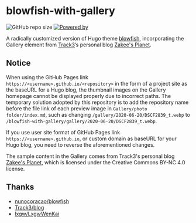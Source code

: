 # blowfish-with-gallery

![GitHub repo size](https://img.shields.io/github/repo-size/crabcracker/blowfish-with-gallery?style=flat-square)
[![Powered by](https://img.shields.io/badge/powered%20by-hugo-ff4088?style=flat-square)](https://gohugo.io)

A radically customized version of Hugo theme [blowfish](https://github.com/nunocoracao/blowfish), incorporating the Gallery element from [Track3](https://github.com/Track3)’s personal blog [Zakee's Planet](https://github.com/Track3/blog).

## Notice

When using the GitHub Pages link `https://<username>.github.io/<repository>` in the form of a project site as the baseURL for a Hugo blog, the thumbnail images on the Gallery homepage cannot be displayed properly due to incorrect paths. The temporary solution adopted by this repository is to add the repository name before the file link of each preview image in `Gallery/photo folder/index.md`, such as changing `/gallery/2020-06-20/DSCF2839_t.webp` to `/blowfish-with-gallery/gallery/2020-06-20/DSCF2839_t.webp`.

If you use user site format of GitHub Pages link `https://<username>.github.io`, or custom domain as baseURL for your Hugo blog, you need to reverse the aforementioned changes.

The sample content in the Gallery comes from Track3's personal blog [Zakee's Planet](https://github.com/Track3/blog), which is licensed under the Creative Commons BY-NC 4.0 license.


## Thanks

- [nunocoracao/blowfish](https://github.com/nunocoracao/blowfish)
- [Track3/blog](https://github.com/Track3/blog)
- [lxgw/LxgwWenKai](https://github.com/lxgw/LxgwWenKai)